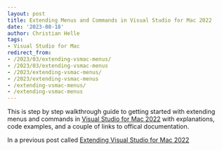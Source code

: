 ```yaml
---
layout: post
title: Extending Menus and Commands in Visual Studio for Mac 2022
date: '2023-08-18'
author: Christian Helle
tags: 
- Visual Studio for Mac
redirect_from:
- /2023/03/extending-vsmac-menus/
- /2023/03/extending-vsmac-menus
- /2023/extending-vsmac-menus/
- /2023/extending-vsmac-menus
- /extending-vsmac-menus/
- /extending-vsmac-menus
---
```


This is step by step walkthrough guide to getting started with extending menus and commands in [Visual Studio for Mac 2022](https://visualstudio.microsoft.com/vs/mac?WT.mc_id=DT-MVP-5004822) with explanations, code examples, and a couple of links to offical documentation.

In a previous post called [Extending Visual Studio for Mac 2022](/2023/03/extending-vsmac)
